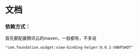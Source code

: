 # 文档

### 依赖方式：

首先要配置腾讯云的maven，一般都有，不多说
```
"com.foundation.widget:view-binding-helper:0.0.1-SNAPSHOT"
```